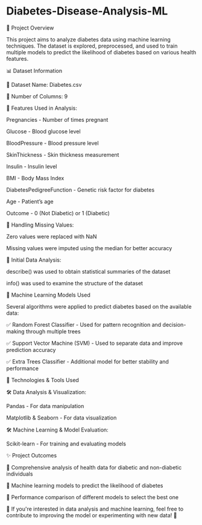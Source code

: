 # Diabetes-Disease-Analysis-ML

📝 Project Overview

This project aims to analyze diabetes data using machine learning techniques. The dataset is explored, preprocessed, 
and used to train multiple models to predict the likelihood of diabetes based on various health features.

📊 Dataset Information

🔹 Dataset Name: Diabetes.csv

🔹 Number of Columns: 9

🔹 Features Used in Analysis:

Pregnancies - Number of times pregnant

Glucose - Blood glucose level

BloodPressure - Blood pressure level

SkinThickness - Skin thickness measurement

Insulin - Insulin level

BMI - Body Mass Index

DiabetesPedigreeFunction - Genetic risk factor for diabetes

Age - Patient’s age

Outcome - 0 (Not Diabetic) or 1 (Diabetic)

🔹 Handling Missing Values:

Zero values were replaced with NaN

Missing values were imputed using the median for better accuracy

🔹 Initial Data Analysis:


describe() was used to obtain statistical summaries of the dataset

info() was used to examine the structure of the dataset

🧠 Machine Learning Models Used

Several algorithms were applied to predict diabetes based on the available data:


✅ Random Forest Classifier - Used for pattern recognition and decision-making through multiple trees

✅ Support Vector Machine (SVM) - Used to separate data and improve prediction accuracy

✅ Extra Trees Classifier - Additional model for better stability and performance

📌 Technologies & Tools Used

🛠 Data Analysis & Visualization:


Pandas - For data manipulation

Matplotlib & Seaborn - For data visualization

🛠 Machine Learning & Model Evaluation:

Scikit-learn - For training and evaluating models

✨ Project Outcomes

📌 Comprehensive analysis of health data for diabetic and non-diabetic individuals

📌 Machine learning models to predict the likelihood of diabetes

📌 Performance comparison of different models to select the best one


 📍 If you're interested in data analysis and machine learning, feel free to contribute to improving the model or experimenting with new data! 🚀
